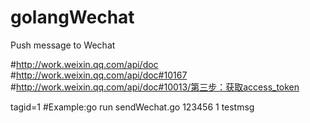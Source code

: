 # golangWechat
Push message to  Wechat

#http://work.weixin.qq.com/api/doc
#http://work.weixin.qq.com/api/doc#10167
#http://work.weixin.qq.com/api/doc#10013/第三步：获取access_token

tagid=1
#Example:go run sendWechat.go 123456 1 testmsg
